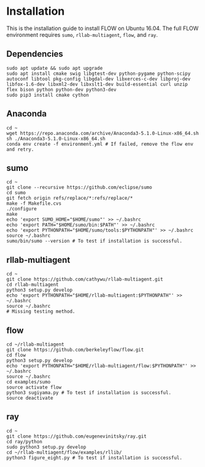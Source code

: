 # Installation
This is the installation guide to install FLOW on Ubuntu 16.04. The full FLOW environment requires `sumo`, `rllab-multiagent`, `flow`, and `ray`.

## Dependencies
```shell
sudo apt update && sudo apt upgrade
sudo apt install cmake swig libgtest-dev python-pygame python-scipy autoconf libtool pkg-config libgdal-dev libxerces-c-dev libproj-dev libfox-1.6-dev libxml2-dev libxslt1-dev build-essential curl unzip flex bison python python-dev python3-dev
sudo pip3 install cmake cython
```

## Anaconda
```shell
cd ~
wget https://repo.anaconda.com/archive/Anaconda3-5.1.0-Linux-x86_64.sh
sh ./Anaconda3-5.1.0-Linux-x86_64.sh
conda env create -f environment.yml # If failed, remove the flow env and retry.
```

## sumo
```shell
cd ~
git clone --recursive https://github.com/eclipse/sumo
cd sumo
git fetch origin refs/replace/*:refs/replace/*
make -f Makefile.cvs
./configure
make
echo 'export SUMO_HOME="$HOME/sumo"' >> ~/.bashrc
echo 'export PATH="$HOME/sumo/bin:$PATH"' >> ~/.bashrc
echo 'export PYTHONPATH="$HOME/sumo/tools:$PYTHONPATH"' >> ~/.bashrc
source ~/.bashrc
sumo/bin/sumo --version # To test if installation is successful.
```

## rllab-multiagent
```shell
cd ~
git clone https://github.com/cathywu/rllab-multiagent.git
cd rllab-multiagent
python3 setup.py develop
echo 'export PYTHONPATH="$HOME/rllab-multiagent:$PYTHONPATH"' >> ~/.bashrc 
source ~/.bashrc
# Missing testing method.
```

## flow
```shell
cd ~/rllab-multiagent
git clone https://github.com/berkeleyflow/flow.git
cd flow
python3 setup.py develop
echo 'export PYTHONPATH="$HOME/rllab-multiagent/flow:$PYTHONPATH"' >> ~/.bashrc
source ~/.bashrc
cd examples/sumo
source activate flow
python3 sugiyama.py # To test if installation is successful.
source deactivate
```

## ray
```shell
cd ~
git clone https://github.com/eugenevinitsky/ray.git
cd ray/python
sudo python3 setup.py develop
cd ~/rllab-multiagent/flow/examples/rllib/
python3 figure_eight.py # To test if installation is successful.
```
